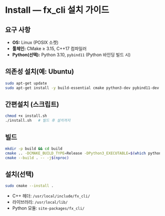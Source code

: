 # Install — fx_cli 설치 가이드

## 요구 사항
- **OS:** Linux (POSIX 소켓)
- **툴체인:** CMake ≥ 3.15, C++17 컴파일러
- **Python(선택):** Python 3.10, `pybind11` (Python 바인딩 빌드 시)

## 의존성 설치(예: Ubuntu)
```bash
sudo apt-get update
sudo apt-get install -y build-essential cmake python3-dev pybind11-dev
```
## 간편설치 (스크립트)
```bash
chmod +x install.sh
./install.sh   # 빌드 후 설치까지
```

## 빌드
```bash
mkdir -p build && cd build
cmake .. -DCMAKE_BUILD_TYPE=Release -DPython3_EXECUTABLE=$(which python3)
cmake --build . -- -j$(nproc)
```

## 설치(선택)
```bash
sudo cmake --install .
```
- C++ 헤더: `/usr/local/include/fx_cli/`
- 라이브러리: `/usr/local/lib/`
- Python 모듈: `site-packages/fx_cli/`
